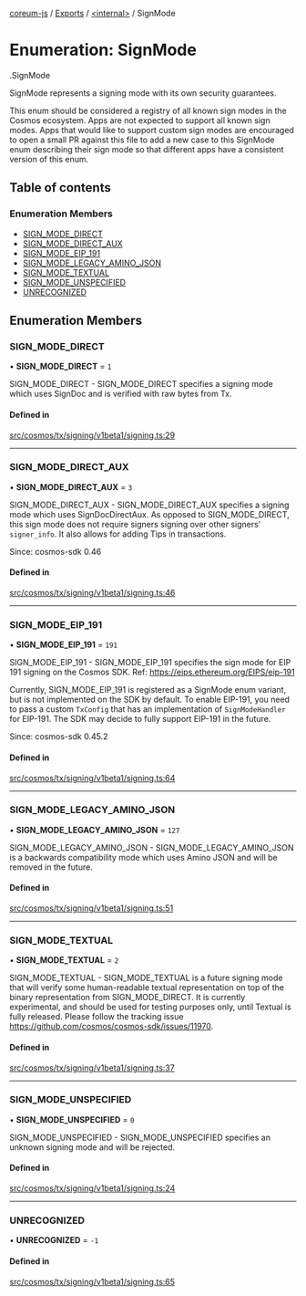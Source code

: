 [coreum-js](../README.md) / [Exports](../modules.md) / [<internal\>](../modules/internal_.md) / SignMode

# Enumeration: SignMode

[<internal>](../modules/internal_.md).SignMode

SignMode represents a signing mode with its own security guarantees.

This enum should be considered a registry of all known sign modes
in the Cosmos ecosystem. Apps are not expected to support all known
sign modes. Apps that would like to support custom  sign modes are
encouraged to open a small PR against this file to add a new case
to this SignMode enum describing their sign mode so that different
apps have a consistent version of this enum.

## Table of contents

### Enumeration Members

- [SIGN\_MODE\_DIRECT](internal_.SignMode.md#sign_mode_direct)
- [SIGN\_MODE\_DIRECT\_AUX](internal_.SignMode.md#sign_mode_direct_aux)
- [SIGN\_MODE\_EIP\_191](internal_.SignMode.md#sign_mode_eip_191)
- [SIGN\_MODE\_LEGACY\_AMINO\_JSON](internal_.SignMode.md#sign_mode_legacy_amino_json)
- [SIGN\_MODE\_TEXTUAL](internal_.SignMode.md#sign_mode_textual)
- [SIGN\_MODE\_UNSPECIFIED](internal_.SignMode.md#sign_mode_unspecified)
- [UNRECOGNIZED](internal_.SignMode.md#unrecognized)

## Enumeration Members

### SIGN\_MODE\_DIRECT

• **SIGN\_MODE\_DIRECT** = ``1``

SIGN_MODE_DIRECT - SIGN_MODE_DIRECT specifies a signing mode which uses SignDoc and is
verified with raw bytes from Tx.

#### Defined in

[src/cosmos/tx/signing/v1beta1/signing.ts:29](https://github.com/PulsaraIO/coreum-js/blob/37352c6/src/cosmos/tx/signing/v1beta1/signing.ts#L29)

___

### SIGN\_MODE\_DIRECT\_AUX

• **SIGN\_MODE\_DIRECT\_AUX** = ``3``

SIGN_MODE_DIRECT_AUX - SIGN_MODE_DIRECT_AUX specifies a signing mode which uses
SignDocDirectAux. As opposed to SIGN_MODE_DIRECT, this sign mode does not
require signers signing over other signers' `signer_info`. It also allows
for adding Tips in transactions.

Since: cosmos-sdk 0.46

#### Defined in

[src/cosmos/tx/signing/v1beta1/signing.ts:46](https://github.com/PulsaraIO/coreum-js/blob/37352c6/src/cosmos/tx/signing/v1beta1/signing.ts#L46)

___

### SIGN\_MODE\_EIP\_191

• **SIGN\_MODE\_EIP\_191** = ``191``

SIGN_MODE_EIP_191 - SIGN_MODE_EIP_191 specifies the sign mode for EIP 191 signing on the Cosmos
SDK. Ref: https://eips.ethereum.org/EIPS/eip-191

Currently, SIGN_MODE_EIP_191 is registered as a SignMode enum variant,
but is not implemented on the SDK by default. To enable EIP-191, you need
to pass a custom `TxConfig` that has an implementation of
`SignModeHandler` for EIP-191. The SDK may decide to fully support
EIP-191 in the future.

Since: cosmos-sdk 0.45.2

#### Defined in

[src/cosmos/tx/signing/v1beta1/signing.ts:64](https://github.com/PulsaraIO/coreum-js/blob/37352c6/src/cosmos/tx/signing/v1beta1/signing.ts#L64)

___

### SIGN\_MODE\_LEGACY\_AMINO\_JSON

• **SIGN\_MODE\_LEGACY\_AMINO\_JSON** = ``127``

SIGN_MODE_LEGACY_AMINO_JSON - SIGN_MODE_LEGACY_AMINO_JSON is a backwards compatibility mode which uses
Amino JSON and will be removed in the future.

#### Defined in

[src/cosmos/tx/signing/v1beta1/signing.ts:51](https://github.com/PulsaraIO/coreum-js/blob/37352c6/src/cosmos/tx/signing/v1beta1/signing.ts#L51)

___

### SIGN\_MODE\_TEXTUAL

• **SIGN\_MODE\_TEXTUAL** = ``2``

SIGN_MODE_TEXTUAL - SIGN_MODE_TEXTUAL is a future signing mode that will verify some
human-readable textual representation on top of the binary representation
from SIGN_MODE_DIRECT. It is currently experimental, and should be used
for testing purposes only, until Textual is fully released. Please follow
the tracking issue https://github.com/cosmos/cosmos-sdk/issues/11970.

#### Defined in

[src/cosmos/tx/signing/v1beta1/signing.ts:37](https://github.com/PulsaraIO/coreum-js/blob/37352c6/src/cosmos/tx/signing/v1beta1/signing.ts#L37)

___

### SIGN\_MODE\_UNSPECIFIED

• **SIGN\_MODE\_UNSPECIFIED** = ``0``

SIGN_MODE_UNSPECIFIED - SIGN_MODE_UNSPECIFIED specifies an unknown signing mode and will be
rejected.

#### Defined in

[src/cosmos/tx/signing/v1beta1/signing.ts:24](https://github.com/PulsaraIO/coreum-js/blob/37352c6/src/cosmos/tx/signing/v1beta1/signing.ts#L24)

___

### UNRECOGNIZED

• **UNRECOGNIZED** = ``-1``

#### Defined in

[src/cosmos/tx/signing/v1beta1/signing.ts:65](https://github.com/PulsaraIO/coreum-js/blob/37352c6/src/cosmos/tx/signing/v1beta1/signing.ts#L65)
